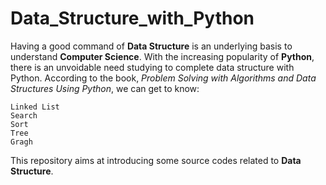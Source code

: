 # Data_Structure_with_Python
Having a good command of **Data Structure** is an underlying basis to understand **Computer Science**.
With the increasing popularity of **Python**, there is an unvoidable need studying to complete data structure with Python.
According to the book, _Problem Solving with Algorithms and Data Structures Using Python_, we can get to know:

    Linked List
    Search
    Sort
    Tree
    Gragh

This repository aims at introducing some source codes related to **Data Structure**.
